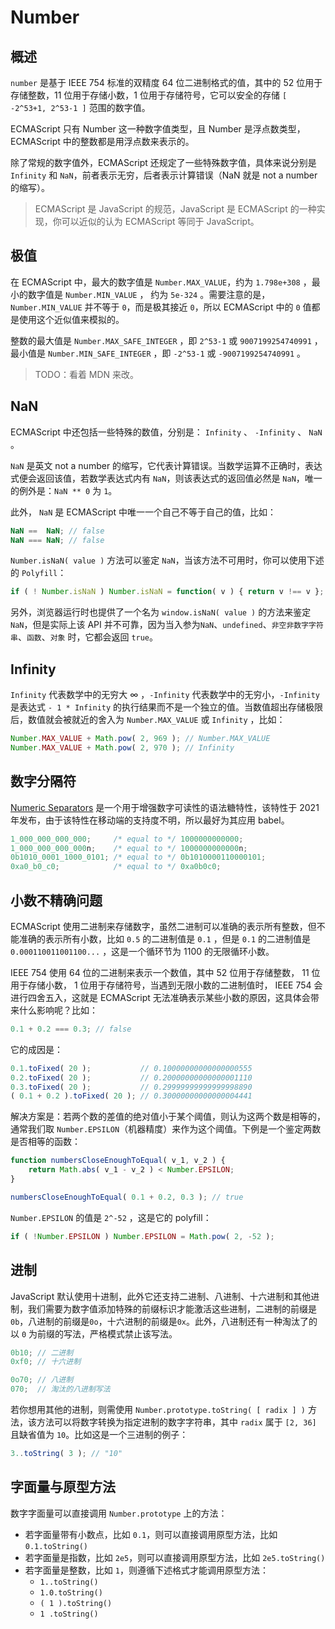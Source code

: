 # Number

## 概述

`number` 是基于 IEEE 754 标准的双精度 64 位二进制格式的值，其中的 52 位用于存储整数，11 位用于存储小数，1 位用于存储符号，它可以安全的存储 `[ -2^53+1, 2^53-1 ]` 范围的数字值。

ECMAScript 只有 Number 这一种数字值类型，且 Number 是浮点数类型，ECMAScript 中的整数都是用浮点数来表示的。

除了常规的数字值外，ECMAScript 还规定了一些特殊数字值，具体来说分别是 `Infinity` 和 `NaN`，前者表示无穷，后者表示计算错误（NaN 就是 not a number 的缩写）。

> ECMAScript 是 JavaScript 的规范，JavaScript 是 ECMAScript 的一种实现，你可以近似的认为 ECMAScript 等同于 JavaScript。

## 极值

在 ECMAScript 中，最大的数字值是 `Number.MAX_VALUE`，约为 `1.798e+308` ，最小的数字值是 `Number.MIN_VALUE` ， 约为 `5e-324` 。需要注意的是，`Number.MIN_VALUE` 并不等于 `0`，而是极其接近 `0`，所以 ECMAScript 中的 `0` 值都是使用这个近似值来模拟的。

整数的最大值是 `Number.MAX_SAFE_INTEGER` ，即 `2^53-1` 或 `9007199254740991` ，最小值是 `Number.MIN_SAFE_INTEGER` ，即 `-2^53-1` 或 `-9007199254740991` 。

> TODO：看着 MDN 来改。

## NaN

ECMAScript 中还包括一些特殊的数值，分别是： `Infinity` 、 `-Infinity` 、 `NaN` 。

`NaN` 是英文 not a number 的缩写，它代表计算错误。当数学运算不正确时，表达式便会返回该值，若数学表达式内有 `NaN`，则该表达式的返回值必然是 `NaN`，唯一的例外是：`NaN ** 0` 为 `1`。

此外， `NaN` 是 ECMAScript 中唯一一个自己不等于自己的值，比如：

```js
NaN ==  NaN; // false
NaN === NaN; // false
```

`Number.isNaN( value )` 方法可以鉴定 `NaN`，当该方法不可用时，你可以使用下述的 `Polyfill`：

```js
if ( ! Number.isNaN ) Number.isNaN = function( v ) { return v !== v };
```

另外，浏览器运行时也提供了一个名为 `window.isNaN( value )` 的方法来鉴定 `NaN`，但是实际上该 API 并不可靠，因为当入参为`NaN`、`undefined`、`非空非数字字符串`、`函数`、`对象` 时，它都会返回 `true`。

## Infinity

`Infinity` 代表数学中的无穷大 ∞ ，`-Infinity` 代表数学中的无穷小，`-Infinity` 是表达式 `- 1 * Infinity` 的执行结果而不是一个独立的值。当数值超出存储极限后，数值就会被就近的舍入为 `Number.MAX_VALUE` 或 `Infinity` ，比如：

```js
Number.MAX_VALUE + Math.pow( 2, 969 ); // Number.MAX_VALUE
Number.MAX_VALUE + Math.pow( 2, 970 ); // Infinity
```

## 数字分隔符

[Numeric Separators](https://github.com/tc39/proposal-numeric-separator) 是一个用于增强数字可读性的语法糖特性，该特性于 2021 年发布，由于该特性在移动端的支持度不明，所以最好为其应用 babel。

```javascript
1_000_000_000_000;     /* equal to */ 1000000000000;
1_000_000_000_000n;    /* equal to */ 1000000000000n;
0b1010_0001_1000_0101; /* equal to */ 0b1010000110000101;
0xa0_b0_c0;            /* equal to */ 0xa0b0c0;
```

## 小数不精确问题

ECMAScript 使用二进制来存储数字，虽然二进制可以准确的表示所有整数，但不能准确的表示所有小数，比如 `0.5` 的二进制值是 `0.1` ，但是 `0.1` 的二进制值是 `0.000110011001100...` ，这是一个循环节为 1100 的无限循环小数。

IEEE 754 使用 64 位的二进制来表示一个数值，其中 52 位用于存储整数， 11 位用于存储小数， 1 位用于存储符号，当遇到无限小数的二进制值时， IEEE 754 会进行四舍五入，这就是 ECMAScript 无法准确表示某些小数的原因，这具体会带来什么影响呢？比如：

```js
0.1 + 0.2 === 0.3; // false
```

它的成因是：

```js
0.1.toFixed( 20 );           // 0.10000000000000000555
0.2.toFixed( 20 );           // 0.20000000000000001110
0.3.toFixed( 20 );           // 0.29999999999999998890
( 0.1 + 0.2 ).toFixed( 20 ); // 0.30000000000000004441
```

解决方案是：若两个数的差值的绝对值小于某个阈值，则认为这两个数是相等的，通常我们取 `Number.EPSILON`（机器精度）来作为这个阈值。下例是一个鉴定两数是否相等的函数：

```js
function numbersCloseEnoughToEqual( v_1, v_2 ) {
	return Math.abs( v_1 - v_2 ) < Number.EPSILON;
}

numbersCloseEnoughToEqual( 0.1 + 0.2, 0.3 ); // true
```

`Number.EPSILON` 的值是 `2^-52` ，这是它的 polyfill：

```js
if ( !Number.EPSILON ) Number.EPSILON = Math.pow( 2, -52 );
```

## 进制

JavaScript 默认使用十进制，此外它还支持二进制、八进制、十六进制和其他进制，我们需要为数字值添加特殊的前缀标识才能激活这些进制，二进制的前缀是 `0b`，八进制的前缀是`0o`，十六进制的前缀是`0x`。此外，八进制还有一种淘汰了的以 `0` 为前缀的写法，严格模式禁止该写法。

```js
0b10; // 二进制
0xf0; // 十六进制

0o70; // 八进制
070;  // 淘汰的八进制写法
```

若你想用其他的进制，则需使用 `Number.prototype.toString( [ radix ] )` 方法，该方法可以将数字转换为指定进制的数字字符串，其中 `radix` 属于 `[2, 36]` 且缺省值为 `10`。比如这是一个三进制的例子：

```js
3..toString( 3 ); // "10"
```

## 字面量与原型方法

数字字面量可以直接调用 `Number.prototype` 上的方法：

- 若字面量带有小数点，比如 `0.1`，则可以直接调用原型方法，比如 `0.1.toString()`
- 若字面量是指数，比如 `2e5`，则可以直接调用原型方法，比如 `2e5.toString()`
- 若字面量是整数，比如 `1`，则遵循下述格式才能调用原型方法：
  - `1..toString()`
  - `1.0.toString()`
  - `( 1 ).toString()`
  - `1 .toString()`

